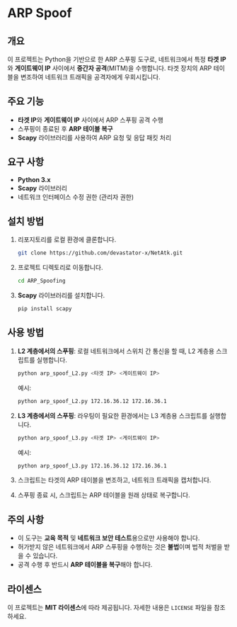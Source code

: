 
# ARP Spoof

## 개요

이 프로젝트는 Python을 기반으로 한 ARP 스푸핑 도구로, 네트워크에서 특정 **타겟 IP**와 **게이트웨이 IP** 사이에서 **중간자 공격**(MITM)을 수행합니다. 타겟 장치의 ARP 테이블을 변조하여 네트워크 트래픽을 공격자에게 우회시킵니다.

## 주요 기능
- **타겟 IP**와 **게이트웨이 IP** 사이에서 ARP 스푸핑 공격 수행
- 스푸핑이 종료된 후 **ARP 테이블 복구**
- **Scapy** 라이브러리를 사용하여 ARP 요청 및 응답 패킷 처리

## 요구 사항

- **Python 3.x**
- **Scapy** 라이브러리
- 네트워크 인터페이스 수정 권한 (관리자 권한)

## 설치 방법

1. 리포지토리를 로컬 환경에 클론합니다.
   ```bash
   git clone https://github.com/devastator-x/NetAtk.git
   ```
   
2. 프로젝트 디렉토리로 이동합니다.
   ```bash
   cd ARP_Spoofing
   ```

3. **Scapy** 라이브러리를 설치합니다.
   ```bash
   pip install scapy
   ```

## 사용 방법

1. **L2 계층에서의 스푸핑**: 로컬 네트워크에서 스위치 간 통신을 할 때, L2 계층용 스크립트를 실행합니다.
   ```bash
   python arp_spoof_L2.py <타겟 IP> <게이트웨이 IP>
   ```
   예시:
   ```bash
   python arp_spoof_L2.py 172.16.36.12 172.16.36.1
   ```

2. **L3 계층에서의 스푸핑**: 라우팅이 필요한 환경에서는 L3 계층용 스크립트를 실행합니다.
   ```bash
   python arp_spoof_L3.py <타겟 IP> <게이트웨이 IP>
   ```
   예시:
   ```bash
   python arp_spoof_L3.py 172.16.36.12 172.16.36.1
   ```

3. 스크립트는 타겟의 ARP 테이블을 변조하고, 네트워크 트래픽을 캡처합니다.

4. 스푸핑 종료 시, 스크립트는 ARP 테이블을 원래 상태로 복구합니다.

## 주의 사항

- 이 도구는 **교육 목적** 및 **네트워크 보안 테스트**용으로만 사용해야 합니다.
- 허가받지 않은 네트워크에서 ARP 스푸핑을 수행하는 것은 **불법**이며 법적 처벌을 받을 수 있습니다.
- 공격 수행 후 반드시 **ARP 테이블을 복구**해야 합니다.

## 라이센스

이 프로젝트는 **MIT 라이센스**에 따라 제공됩니다. 자세한 내용은 `LICENSE` 파일을 참조하세요.
